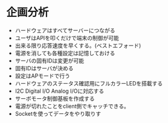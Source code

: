 # 企画分析
- ハードウェアはすべてサーバーにつながる
- ユーザはAPIを叩くだけで端末の制御が可能
- 出来る限り応答速度を早くする。(ベストエフォード)
- 電源を消しても各種設定は記憶しておける
- サーバの固有IDは変更が可能
- 固有IDはサーバが決める
- 設定はAPモードで行う
- ハードウェアのステータス確認用にフルカラーLEDを搭載する
- I2C Digital I/O Analog I/Oに対応する
- サーボモータ制御基板を作成する
- 電源が切れたことをclient側でキャッチできる。
- Socketを使ってデータをやり取りす
